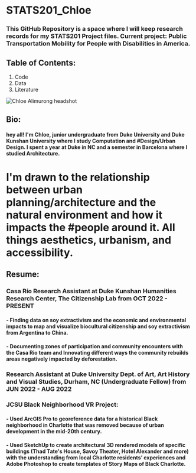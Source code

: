 # STATS201_Chloe

### This GitHub Repository is a space where I will keep research records for my STATS201 Project files. Current project: Public Transportation Mobility for People with Disabilities in America.
## Table of Contents: 
1. Code
2. Data
3. Literature

![Chloe Alimurong headshot](https://github.com/Rising-Stars-by-Sunshine/STATS201_Chloe/assets/148734001/76c2be1e-7ad1-40d3-b2ae-a595304b84be)

## Bio:
#### hey all! I'm Chloe, junior undergraduate from Duke University and Duke Kunshan University where I study Computation and #Design/Urban Design. I spent a year at Duke in NC and a semester in Barcelona where I studied Architecture. 
# I'm drawn to the relationship between urban planning/architecture and the natural environment and how it impacts the #people around it. All things aesthetics, urbanism, and accessibility.

## Resume:
### Casa Río Research Assistant at Duke Kunshan Humanities Research Center, The Citizenship Lab from OCT 2022 - PRESENT
#### - Finding data on soy extractivism and the economic and environmental impacts to map and visualize biocultural citizenship and soy extractivism from Argentina to China.
#### - Documenting zones of participation and community encounters with the Casa Rio team and Innovating different ways the community rebuilds areas negatively impacted by deforestation.
### Research Assistant at Duke University Dept. of Art, Art History and Visual Studies, Durham, NC (Undergraduate Fellow) from JUN 2022 - AUG 2022
### JCSU Black Neighborhood VR Project:
#### - Used ArcGIS Pro to georeference data for a historical Black neighborhood in Charlotte that was removed because of urban development in the mid-20th century.
#### - Used SketchUp to create architectural 3D rendered models of specific buildings (Thad Tate's House, Savoy Theater, Hotel Alexander and more) with the understanding from local Charlotte residents’ experiences and Adobe Photoshop to create templates of Story Maps of Black Charlotte.




